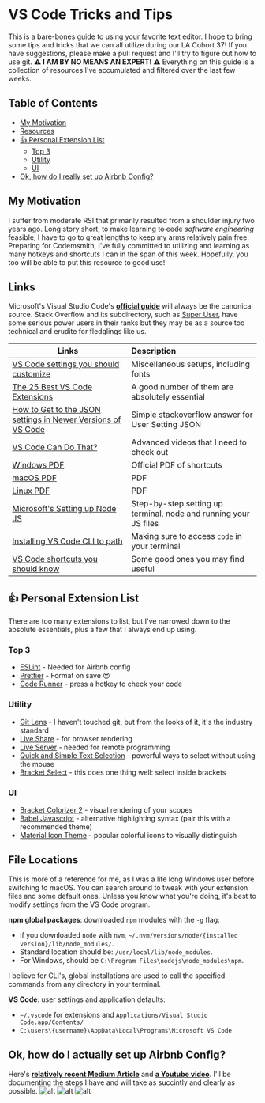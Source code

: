 # VS Code Tricks and Tips

This is a bare-bones guide to using your favorite text editor. I hope to bring some tips and tricks that we can all utilize during our LA Cohort 37! If you have suggestions, please make a pull request and I'll try to figure out how to use git. **⚠️ I AM BY NO MEANS AN EXPERT! ⚠️** Everything on this guide is a collection of resources I've accumulated and filtered over the last few weeks.

## Table of Contents

- [My Motivation](#my-motivation)
- [Resources](#resources)
- [👍 Personal Extension List](#---personal-extension-list)
  - [Top 3](#top-3)
  - [Utility](#utility)
  - [UI](#ui)
- [Ok, how do I really set up Airbnb Config?](#ok--how-do-i-really-set-up-airbnb-config-)

## My Motivation

I suffer from moderate RSI that primarily resulted from a shoulder injury two years ago. Long story short, to make learning ~~to code~~ _software engineering_ feasible, I have to go to great lengths to keep my arms relatively pain free. Preparing for Codemsmith, I've fully committed to utilizing and learning as many hotkeys and shortcuts I can in the span of this week. Hopefully, you too will be able to put this resource to good use!

## Links

Microsoft's Visual Studio Code's **[official guide](https://code.visualstudio.com/docs/introvideos/basics)** will always be the canonical source. Stack Overflow and its subdirectory, such as [Super User](https://superuser.com/), have some serious power users in their ranks but they may be as a source too technical and erudite for fledglings like us.

| Links                                                                                                                     | Description                                                      |
| ------------------------------------------------------------------------------------------------------------------------- | :--------------------------------------------------------------- |
| [VS Code settings you should customize](https://dev.to/thegeoffstevens/vs-code-settings-you-should-customize-5e75)        | Miscellaneous setups, including fonts                            |
| [The 25 Best VS Code Extensions](https://medium.com/better-programming/how-to-use-vscode-like-a-pro-e120c428f45f)         | A good number of them are absolutely essential                   |
| [How to Get to the JSON settings in Newer Versions of VS Code](https://stackoverflow.com/a/57960147/13544596)             | Simple stackoverflow answer for User Setting JSON                |
| [VS Code Can Do That?](https://www.vscodecandothat.com/)                                                                  | Advanced videos that I need to check out                         |
| [Windows PDF](https://code.visualstudio.com/shortcuts/keyboard-shortcuts-windows.pdf)                                     | Official PDF of shortcuts                                        |
| [macOS PDF](https://code.visualstudio.com/shortcuts/keyboard-shortcuts-macos.pdf)                                         | PDF                                                              |
| [Linux PDF](https://code.visualstudio.com/shortcuts/keyboard-shortcuts-linux.pdf)                                         | PDF                                                              |
| [Microsoft's Setting up Node JS](https://code.visualstudio.com/docs/nodejs/nodejs-tutorial)                               | Step-by-step setting up terminal, node and running your JS files |
| [Installing VS Code CLI to path](https://code.visualstudio.com/docs/setup/mac)                                            | Making sure to access `code` in your terminal                    |
| [VS Code shortcuts you should know](https://medium.com/swlh/15-visual-studio-code-shortcuts-you-should-know-ea1b4166f69f) | Some good ones you may find useful                               |

## 👍 Personal Extension List

There are too many extensions to list, but I've narrowed down to the absolute essentials, plus a few that I always end up using.

### Top 3

- [ESLint](https://marketplace.visualstudio.com/items?itemName=dbaeumer.vscode-eslint) - Needed for Airbnb config
- [Prettier](https://marketplace.visualstudio.com/items?itemName=esbenp.prettier-vscode) - Format on save 😍
- [Code Runner](https://marketplace.visualstudio.com/items?itemName=formulahendry.code-runner) - press a hotkey to check your code

### Utility

- [Git Lens](https://marketplace.visualstudio.com/items?itemName=eamodio.gitlens) - I haven't touched git, but from the looks of it, it's the industry standard
- [Live Share](https://marketplace.visualstudio.com/items?itemName=MS-vsliveshare.vsliveshare) - for browser rendering
- [Live Server](https://marketplace.visualstudio.com/items?itemName=ritwickdey.LiveServer) - needed for remote programming
- [Quick and Simple Text Selection](https://marketplace.visualstudio.com/items?itemName=dbankier.vscode-quick-select) - powerful ways to select without using the mouse
- [Bracket Select](https://marketplace.visualstudio.com/items?itemName=chunsen.bracket-select) - this does one thing well: select inside brackets

### UI

- [Bracket Colorizer 2](https://marketplace.visualstudio.com/items?itemName=CoenraadS.bracket-pair-colorizer-2) - visual rendering of your scopes
- [Babel Javascript](https://marketplace.visualstudio.com/items?itemName=mgmcdermott.vscode-language-babel) - alternative highlighting syntax (pair this with a recommended theme)
- [Material Icon Theme](https://marketplace.visualstudio.com/items?itemName=PKief.material-icon-theme) - popular colorful icons to visually distinguish

## File Locations

This is more of a reference for me, as I was a life long Windows user before switching to macOS. You can search around to tweak with your extension files and some default ones. Unless you know what you're doing, it's best to modify settings from the VS Code program.

**npm global packages**: downloaded `npm` modules with the `-g` flag:

- if you downloaded `node` with `nvm`, `~/.nvm/versions/node/{installed version}/lib/node_modules/`.
- Standard location should be: `/usr/local/lib/node_modules`.
- For Windows, should be `C:\Program Files\nodejs\node_modules\npm`.

I believe for CLI's, global installations are used to call the specified commands from any directory in your terminal.

**VS Code**: user settings and application defaults:

- `~/.vscode` for extensions and `Applications/Visual Studio Code.app/Contents/`
- `C:\users\{username}\AppData\Local\Programs\Microsoft VS Code`

## Ok, how do I actually set up Airbnb Config?

Here's **[relatively recent Medium Article](https://medium.com/javascript-in-plain-english/set-up-react-js-with-eslint-prettier-and-airbnb-cc015363a7c7)** and **[a Youtube video](https://www.youtube.com/watch?v=SydnKbGc7W8&t=3s)**. I'll be documenting the steps I have and will take as succintly and clearly as possible.
![alt]("./img/editor-config1.png")
![alt]("./img/editor-config2.png")
![alt]("./img/editor-config3.png")
